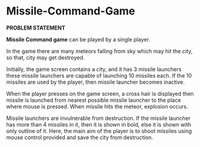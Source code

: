 # Missile-Command-Game

**PROBLEM STATEMENT**

**Missile Command game** can be played by a single player. 

In the game there are many meteors falling from sky which may hit the city, so that, city may get destroyed. 

Initially, the game screen contains a city, and it has 3 missile launchers these missile launchers are capable of launching 10 missiles each. If the 10 missiles are used by the player, then missile launcher becomes inactive.

When the player presses on the game screen, a cross hair is displayed then missile is launched from nearest possible missile launcher to the place where mouse is pressed. When missile hits the meteor, explosion occurs.

Missile launchers are invulnerable from destruction. If the missile launcher has more than 4 missiles in it, then it is shown in bold, else it is shown with only outline of it.
Here, the main aim of the player is to shoot missiles using mouse control provided and save the city from destruction.
